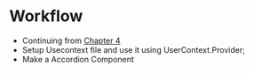 # Workflow
- Continuing from [Chapter 4](../Chapter%204/Readme.md)
- Setup Usecontext file and use it using UserContext.Provider;
- Make a Accordion Component